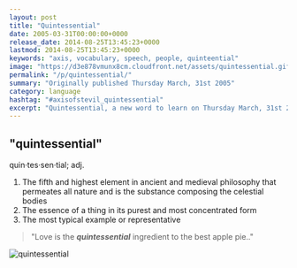 ```yaml
---
layout: post
title: "Quintessential"
date: 2005-03-31T00:00:00+0000
release_date: 2014-08-25T13:45:23+0000
lastmod: 2014-08-25T13:45:23+0000
keywords: "axis, vocabulary, speech, people, quinteential"
image: "https://d3e878vmunx8cm.cloudfront.net/assets/quintessential.gif"
permalink: "/p/quintessential/"
summary: "Originally published Thursday March, 31st 2005"
category: language
hashtag: "#axisofstevil_quintessential"
excerpt: "Quintessential, a new word to learn on Thursday March, 31st 2005"
---
```


[id_1]: https://d3e878vmunx8cm.cloudfront.net/assets/quintessential.gif "quintessential"

## "quintessential" ##

quin·tes·sen·tial; adj.

1. The fifth and highest element in ancient and medieval philosophy that permeates all nature and is the substance composing the celestial bodies
2. The essence of a thing in its purest and most concentrated form
3. The most typical example or representative

> "Love is the ***quintessential*** ingredient to the best apple pie.."

![quintessential][id_1]
